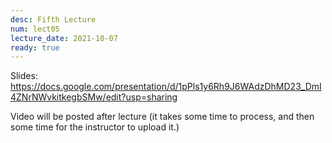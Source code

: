 ```yaml
---
desc: Fifth Lecture
num: lect05
lecture_date: 2021-10-07
ready: true
---
```



Slides: <https://docs.google.com/presentation/d/1pPls1y6Rh9J6WAdzDhMD23_DmI4ZNrNWvkitkegbSMw/edit?usp=sharing>


Video will be posted after lecture (it takes some time to process, and then some time for the instructor to upload it.)

